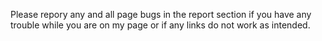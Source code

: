 Please repory any and all page bugs in the report section if you have any trouble while you are on my page or if any links do not work as intended.
